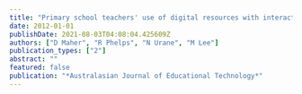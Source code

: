 ```yaml
---
title: "Primary school teachers' use of digital resources with interactive whiteboards: The Australian context"
date: 2012-01-01
publishDate: 2021-08-03T04:08:04.425609Z
authors: ["D Maher", "R Phelps", "N Urane", "M Lee"]
publication_types: ["2"]
abstract: ""
featured: false
publication: "*Australasian Journal of Educational Technology*"
---
```


